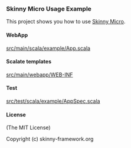### Skinny Micro Usage Example

This project shows you how to use [Skinny Micro](https://github.com/skinny-framework/skinny-micro).

#### WebApp 

[src/main/scala/example/App.scala](https://github.com/skinny-framework/skinny-micro-usage-example/blob/master/src/main/scala/example/App.scala)

#### Scalate templates

[src/main/webapp/WEB-INF](https://github.com/skinny-framework/skinny-micro-usage-example/tree/master/src/main/webapp/WEB-INF)

#### Test

[src/test/scala/example/AppSpec.scala](https://github.com/skinny-framework/skinny-micro-usage-example/blob/master/src/test/scala/example/AppSpec.scala)

#### License

(The MIT License)

Copyright (c) skinny-framework.org

